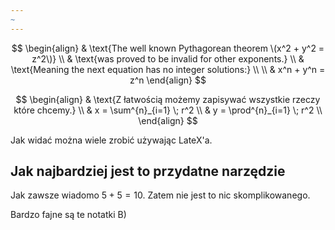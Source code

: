 ```yaml
---
~
---
```

$$
\begin{align} 
& \text{The well known Pythagorean theorem \(x^2 + y^2 = z^2\)} \\
& \text{was proved to be invalid for other exponents.} \\
& \text{Meaning the next equation has no integer solutions:} \\
\\ 
&  x^n + y^n = z^n
\end{align}
$$

$$
\begin{align}
& \text{Z łatwością możemy zapisywać wszystkie rzeczy które chcemy.} \\
& x = \sum^{n}_{i=1} \; r^2  \\
& y  = \prod^{n}_{i=1} \; r^2  \\
\end{align}  
$$

Jak widać można wiele zrobić używając LateX'a.
## Jak najbardziej jest to przydatne narzędzie

Jak zawsze wiadomo $5 + 5 = 10$. Zatem nie jest to nic skomplikowanego.

Bardzo fajne są te notatki B)





